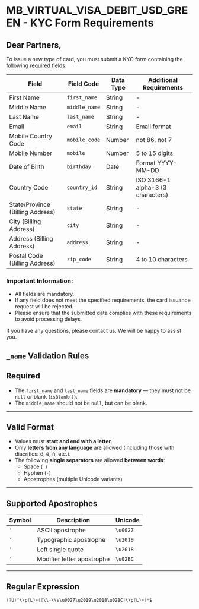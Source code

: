 # MB_VIRTUAL_VISA_DEBIT_USD_GREEN - KYC Form Requirements

## Dear Partners,

To issue a new type of card, you must submit a KYC form containing the following required fields:

| Field | Field Code | Data Type | Additional Requirements           |
|------|-----------|-----------|-----------------------------------|
| First Name | `first_name` | String | -                                 |
| Middle Name | `middle_name` | String | -                                 |
| Last Name | `last_name` | String | -                                 |
| Email | `email` | String | Email format                      |
| Mobile Country Code | `mobile_code` | Number | not 86, not 7                     |
| Mobile Number | `mobile` | Number | 5 to 15 digits                    |
| Date of Birth | `birthday` | Date | Format YYYY-MM-DD                 |
| Country Code | `country_id` | String | ISO 3166-1 alpha-3 (3 characters) |
| State/Province (Billing Address) | `state` | String | -                                 |
| City (Billing Address) | `city` | String | -                                 |
| Address (Billing Address) | `address` | String | -                                 |
| Postal Code (Billing Address) | `zip_code` | String | 4 to 10 characters                |

### Important Information:
- All fields are mandatory.
- If any field does not meet the specified requirements, the card issuance request will be rejected.
- Please ensure that the submitted data complies with these requirements to avoid processing delays.

If you have any questions, please contact us. We will be happy to assist you.


## `_name` Validation Rules

## Required

- The `first_name` and `last_name` fields are **mandatory** — they must not be `null` or blank (`isBlank()`).
- The `middle_name` should not be `null`, but can be blank.

---

## Valid Format

- Values must **start and end with a letter**.
- Only **letters from any language** are allowed (including those with diacritics: ö, é, ñ, etc.).
- The following **single separators** are allowed **between words**:
    - Space (` `)
    - Hyphen (`-`)
    - Apostrophes (multiple Unicode variants)

---

## Supported Apostrophes

| Symbol | Description                      | Unicode  |
|--------|----------------------------------|----------|
| `'`    | ASCII apostrophe                 | `\u0027` |
| `’`    | Typographic apostrophe           | `\u2019` |
| `‘`    | Left single quote                | `\u2018` |
| `ʼ`    | Modifier letter apostrophe       | `\u02BC` |

---

## Regular Expression

```java
(?U)^\\p{L}+([\\-\\s\u0027\u2019\u2018\u02BC]\\p{L}+)*$
